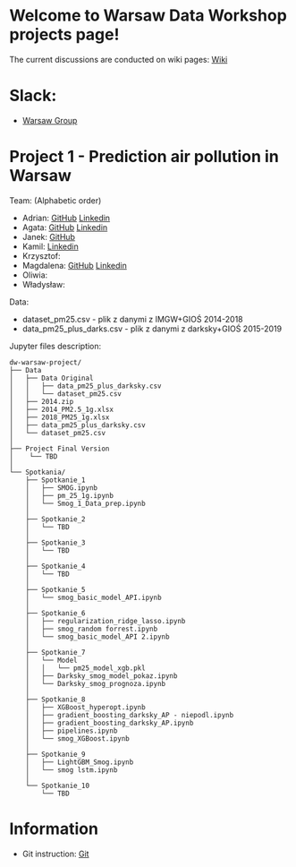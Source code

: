 # Welcome to Warsaw Data Workshop projects page!
The current discussions are conducted on wiki pages:
[Wiki](https://github.com/dataworkshop/dw-warsaw-project/wiki)
# Slack:
- [Warsaw Group](https://app.slack.com/client/TCCTN4HU3/CG6KBDEAV) 
# Project 1 - Prediction air pollution in Warsaw  
Team: (Alphabetic order)
- Adrian: [GitHub](https://github.com/apolens) [Linkedin](https://www.linkedin.com/in/adrian-polens-317b8011a/)
- Agata: [GitHub](https://github.com/agotukie) [Linkedin](https://www.linkedin.com/in/agata-kielmer/)
- Janek: [GitHub](https://github.com/JBalcony)
- Kamil: [Linkedin](https://www.linkedin.com/in/kamil-polak/)
- Krzysztof:
- Magdalena: [GitHub]() [Linkedin](https://www.linkedin.com/in/magdalena-cebula/)
- Oliwia:
- Władysław:

Data:

- dataset_pm25.csv - plik z danymi z IMGW+GIOŚ 2014-2018 
- data_pm25_plus_darks.csv - plik z danymi z darksky+GIOŚ 2015-2019

Jupyter files description:
```text
dw-warsaw-project/
├── Data
│   ├── Data Original
│   │   ├── data_pm25_plus_darksky.csv
│   │   └── dataset_pm25.csv
│   ├── 2014.zip
│   ├── 2014_PM2.5_1g.xlsx
│   ├── 2018_PM25_1g.xlsx
│   ├── data_pm25_plus_darksky.csv
│   └── dataset_pm25.csv
│  
├── Project Final Version
│    └── TBD
│
└── Spotkania/
    ├── Spotkanie_1
    │   ├── SMOG.ipynb
    │   ├── pm_25_1g.ipynb
    │   └── Smog_1_Data_prep.ipynb
    │
    ├── Spotkanie_2
    │   └── TBD
    │
    ├── Spotkanie_3
    │   └── TBD
    │
    ├── Spotkanie_4
    │   └── TBD
    │
    ├── Spotkanie_5
    │   └── smog_basic_model_API.ipynb
    │
    ├── Spotkanie_6
    │   ├── regularization_ridge_lasso.ipynb
    │   ├── smog_random forrest.ipynb
    │   └── smog_basic_model_API 2.ipynb
    │
    ├── Spotkanie_7
    │   └── Model
    │   │   └── pm25_model_xgb.pkl
    │   ├── Darksky_smog_model_pokaz.ipynb
    │   └── Darksky_smog_prognoza.ipynb
    │
    ├── Spotkanie_8
    │   ├── XGBoost_hyperopt.ipynb
    │   ├── gradient_boosting_darksky_AP - niepodl.ipynb
    │   ├── gradient_boosting_darksky_AP.ipynb	
    │   ├── pipelines.ipynb	
    │   └── smog_XGBoost.ipynb	
    │
    ├── Spotkanie_9
    │   ├── LightGBM_Smog.ipynb
    │   └── smog lstm.ipynb
    │
    └── Spotkanie_10
        └── TBD
```
# Information
- Git instruction: [Git](https://github.com/dataworkshop/dw-cracow-project/wiki/Podstawy-git)

